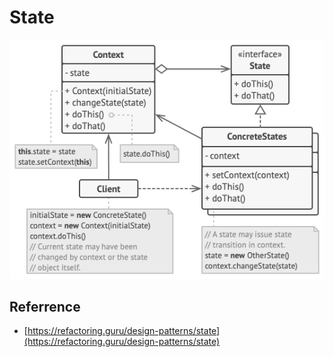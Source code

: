 # State

![](./_assets/structure.png)

## Referrence
- [https://refactoring.guru/design-patterns/state](https://refactoring.guru/design-patterns/state)